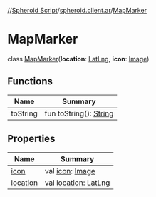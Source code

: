 //[Spheroid Script](../../index.md)/[spheroid.client.ar](../index.md)/[MapMarker](index.md)



# MapMarker  
 class [MapMarker](index.md)(**location**: [LatLng](../../spheroid/-lat-lng/index.md), **icon**: [Image](../../spheroid.client.ui/-image/index.md))   


## Functions  
  
|  Name|  Summary| 
|---|---|
| toString| fun toString(): [String](../../spheroid/-string/index.md)  <br>


## Properties  
  
|  Name|  Summary| 
|---|---|
| [icon](index.md#spheroid.client.ar/MapMarker/icon/#/PointingToDeclaration/)|  val [icon](index.md#spheroid.client.ar/MapMarker/icon/#/PointingToDeclaration/): [Image](../../spheroid.client.ui/-image/index.md)   <br>
| [location](index.md#spheroid.client.ar/MapMarker/location/#/PointingToDeclaration/)|  val [location](index.md#spheroid.client.ar/MapMarker/location/#/PointingToDeclaration/): [LatLng](../../spheroid/-lat-lng/index.md)   <br>

